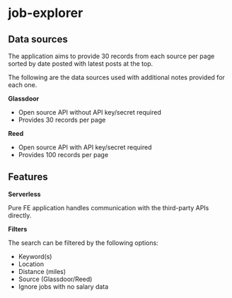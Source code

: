 # job-explorer

## Data sources

The application aims to provide 30 records from each source per page sorted by date posted with latest posts at the top.

The following are the data sources used with additional notes provided for each one.

**Glassdoor**
- Open source API without API key/secret required
- Provides 30 records per page

**Reed**
- Open source API with API key/secret required
- Provides 100 records per page

## Features

**Serverless**

Pure FE application handles communication with the third-party APIs directly.

**Filters**

The search can be filtered by the following options:
- Keyword(s)
- Location
- Distance (miles)
- Source (Glassdoor/Reed)
- Ignore jobs with no salary data

